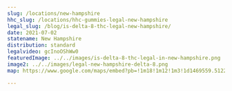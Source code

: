 ```yaml
---
slug: /locations/new-hampshire
hhc_slug: /locations/hhc-gummies-legal-new-hampshire
legal_slug: /blog/is-delta-8-thc-legal-new-hampshire/
date: 2021-07-02
statename: New Hampshire
distribution: standard
legalvideo: gcInoOShWw0
featuredImage: ../../images/is-delta-8-thc-legal-in-new-hampshire.png
image2: ../../images/legal-new-hampshire-delta-8.png
map: https://www.google.com/maps/embed?pb=!1m18!1m12!1m3!1d1469559.5122815026!2d-72.68724711699049!3d43.995900266573415!2m3!1f0!2f0!3f0!3m2!1i1024!2i768!4f13.1!3m3!1m2!1s0x4cb3444b9dc0a6eb%3A0xd7c802af25a680eb!2sNew%20Hampshire%2C%20USA!5e0!3m2!1sen!2s!4v1624973502071!5m2!1sen!2s

---
```

